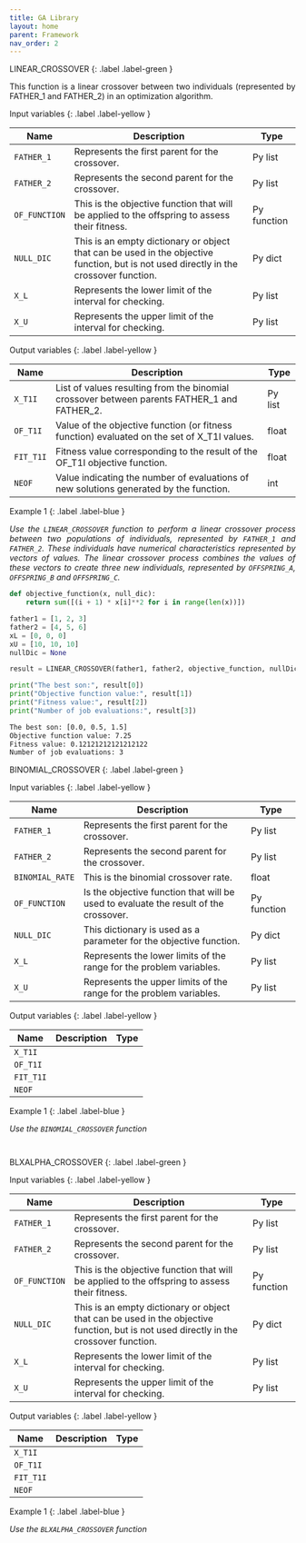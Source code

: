 ```yaml
---
title: GA Library
layout: home
parent: Framework
nav_order: 2
---
```


<!--Don't delete ths script-->
<script src = "https://polyfill.io/v3/polyfill.min.js?features=es6"></script>
<script id = "MathJax-script" async src="https://cdn.jsdelivr.net/npm/mathjax@3/es5/tex-mml-chtml.js"></script>
<!--Don't delete ths script-->

LINEAR_CROSSOVER
{: .label .label-green }

<p align = "justify">This function is a linear crossover between two individuals (represented by FATHER_1 and FATHER_2) in an optimization algorithm. </p>

Input variables
{: .label .label-yellow }

<table style = "width:100%">
   <thead>
     <tr>
       <th>Name</th>
       <th>Description</th>
       <th>Type</th>
     </tr>
   </thead>
   <tr>
       <td><code>FATHER_1</code></td>
       <td>Represents the first parent for the crossover.</td>
       <td>Py list</td>
   </tr>
   <tr>
       <td><code>FATHER_2</code></td>
       <td>Represents the second parent for the crossover.</td>
       <td>Py list</td>
   </tr> 
   <tr>
       <td><code>OF_FUNCTION</code></td>
       <td>This is the objective function that will be applied to the offspring to assess their fitness.</td>
       <td>Py function</td>
   </tr> 
   <tr>
       <td><code>NULL_DIC</code></td>
       <td> This is an empty dictionary or object that can be used in the objective function, but is not used directly in the crossover function.</td>
       <td>Py dict</td>
   </tr>   
   <tr>
       <td><code>X_L</code></td>
       <td>Represents the lower limit of the interval for checking.</td>
       <td>Py list</td>
   </tr>
   <tr>
       <td><code>X_U</code></td>
       <td>Represents the upper limit of the interval for checking.</td>
       <td>Py list</td>
   </tr>
</table>

Output variables
{: .label .label-yellow }

<table style = "width:100%">
   <thead>
     <tr>
       <th>Name</th>
       <th>Description</th>
       <th>Type</th>
     </tr>
   </thead>
   <tr>
       <td><code>X_T1I</code></td>
       <td>List of values resulting from the binomial crossover between parents FATHER_1 and FATHER_2.</td>
       <td>Py list</td>
   </tr>
   <tr>
       <td><code>OF_T1I</code></td>
       <td>Value of the objective function (or fitness function) evaluated on the set of X_T1I values.</td>
       <td>float</td>
   </tr>
   <tr>
       <td><code>FIT_T1I</code></td>
       <td>Fitness value corresponding to the result of the OF_T1I objective function.</td>
       <td>float</td>
   </tr>
   <tr>
       <td><code>NEOF</code></td>
       <td>Value indicating the number of evaluations of new solutions generated by the function.</td>
       <td>int</td>
   </tr>
</table>

Example 1
{: .label .label-blue }

<p align = "justify">
 <i>
    Use the <code>LINEAR_CROSSOVER</code> function to perform a linear crossover process between two populations of individuals, represented by <code>FATHER_1</code> and <code>FATHER_2</code>. These individuals have numerical characteristics represented by vectors of values. The linear crossover process combines the values of these vectors to create three new individuals, represented by <code>OFFSPRING_A</code>, <code>OFFSPRING_B</code> and <code>OFFSPRING_C</code>.
 </i>
</p>

```python
def objective_function(x, null_dic):
    return sum([(i + 1) * x[i]**2 for i in range(len(x))])

father1 = [1, 2, 3]
father2 = [4, 5, 6]
xL = [0, 0, 0]
xU = [10, 10, 10]
nullDic = None

result = LINEAR_CROSSOVER(father1, father2, objective_function, nullDic, xL, xU)

print("The best son:", result[0])
print("Objective function value:", result[1])
print("Fitness value:", result[2])
print("Number of job evaluations:", result[3])
```

```bash
The best son: [0.0, 0.5, 1.5]
Objective function value: 7.25
Fitness value: 0.12121212121212122
Number of job evaluations: 3
```

BINOMIAL_CROSSOVER
{: .label .label-green }

<p align = "justify"></p>

Input variables
{: .label .label-yellow }

<table style = "width:100%">
   <thead>
     <tr>
       <th>Name</th>
       <th>Description</th>
       <th>Type</th>
     </tr>
   </thead>
   <tr>
       <td><code>FATHER_1</code></td>
       <td>Represents the first parent for the crossover.</td>
       <td>Py list</td>
   </tr>
   <tr>
       <td><code>FATHER_2</code></td>
       <td>Represents the second parent for the crossover.</td>
       <td>Py list</td>
   </tr> 
   <tr>
       <td><code>BINOMIAL_RATE</code></td>
       <td> This is the binomial crossover rate.</td>
       <td>float</td>
   </tr> 
   <tr>
       <td><code>OF_FUNCTION</code></td>
       <td>Is the objective function that will be used to evaluate the result of the crossover.</td>
       <td>Py function</td>
   </tr> 
   <tr>
       <td><code>NULL_DIC</code></td>
       <td>This dictionary is used as a parameter for the objective function.</td>
       <td>Py dict</td>
   </tr>   
   <tr>
       <td><code>X_L</code></td>
       <td>Represents the lower limits of the range for the problem variables.</td>
       <td>Py list</td>
   </tr>
   <tr>
       <td><code>X_U</code></td>
       <td>Represents the upper limits of the range for the problem variables.</td>
       <td>Py list</td>
   </tr>
</table>

Output variables
{: .label .label-yellow }

<table style = "width:100%">
   <thead>
     <tr>
       <th>Name</th>
       <th>Description</th>
       <th>Type</th>
     </tr>
   </thead>
   <tr>
       <td><code>X_T1I</code></td>
       <td></td>
       <td></td>
   </tr>
   <tr>
       <td><code>OF_T1I</code></td>
       <td></td>
       <td></td>
   </tr>
   <tr>
       <td><code>FIT_T1I</code></td>
       <td></td>
       <td></td>
   </tr>
   <tr>
       <td><code>NEOF</code></td>
       <td></td>
       <td></td>
   </tr>
</table>

Example 1
{: .label .label-blue }

<p align = "justify">
 <i>
   Use the <code>BINOMIAL_CROSSOVER</code> function

 </i>
</p>

```python


```

```bash


```

BLXALPHA_CROSSOVER
{: .label .label-green }

<p align = "justify"></p>

Input variables
{: .label .label-yellow }

<table style = "width:100%">
   <thead>
     <tr>
       <th>Name</th>
       <th>Description</th>
       <th>Type</th>
     </tr>
   </thead>
   <tr>
       <td><code>FATHER_1</code></td>
       <td>Represents the first parent for the crossover.</td>
       <td>Py list</td>
   </tr>
   <tr>
       <td><code>FATHER_2</code></td>
       <td>Represents the second parent for the crossover.</td>
       <td>Py list</td>
   </tr> 
   <tr>
       <td><code>OF_FUNCTION</code></td>
       <td>This is the objective function that will be applied to the offspring to assess their fitness.</td>
       <td>Py function</td>
   </tr> 
   <tr>
       <td><code>NULL_DIC</code></td>
       <td> This is an empty dictionary or object that can be used in the objective function, but is not used directly in the crossover function.</td>
       <td>Py dict</td>
   </tr>   
   <tr>
       <td><code>X_L</code></td>
       <td>Represents the lower limit of the interval for checking.</td>
       <td>Py list</td>
   </tr>
   <tr>
       <td><code>X_U</code></td>
       <td>Represents the upper limit of the interval for checking.</td>
       <td>Py list</td>
   </tr>
</table>

Output variables
{: .label .label-yellow }

<table style = "width:100%">
   <thead>
     <tr>
       <th>Name</th>
       <th>Description</th>
       <th>Type</th>
     </tr>
   </thead>
   <tr>
       <td><code>X_T1I</code></td>
       <td></td>
       <td></td>
   </tr>
   <tr>
       <td><code>OF_T1I</code></td>
       <td></td>
       <td></td>
   </tr>
   <tr>
       <td><code>FIT_T1I</code></td>
       <td></td>
       <td></td>
   </tr>
   <tr>
       <td><code>NEOF</code></td>
       <td></td>
       <td></td>
   </tr>
</table>

Example 1
{: .label .label-blue }

<p align = "justify">
 <i>
   Use the <code>BLXALPHA_CROSSOVER</code> function

 </i>
</p>

```python


```

```bash


```

